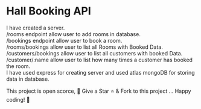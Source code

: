 # Hall Booking API

I have created a server. \
/rooms endpoint allow user to add rooms in database. \
/bookings endpoint allow user to book a room. \
/rooms/bookings allow user to list all Rooms with Booked Data. \
/customers/bookings allow user to list all customers with booked Data. \
/customer/:name allow user to list how many times a customer has booked the room. \
I have used express for creating server and used atlas mongoDB for storing data in database.


This project is open scorce, 🚀 Give a Star ⭐️ & Fork to this project ... Happy coding! 🤩

